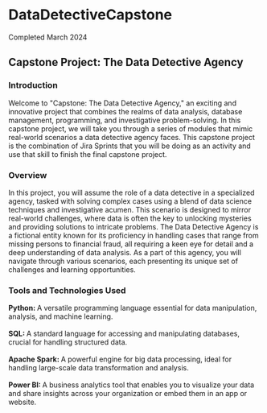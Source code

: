 # DataDetectiveCapstone
Completed March 2024

## Capstone Project: The Data Detective Agency
### Introduction
Welcome to "Capstone: The Data Detective Agency," an exciting and innovative project that combines the realms of data analysis, database management, programming, and investigative problem-solving. In this capstone project, we will take you through a series of modules that mimic real-world scenarios a data detective agency faces. 
This capstone project is the combination of Jira Sprints that you will be doing as an activity and use that skill to finish the final capstone project. 

### Overview
In this project, you will assume the role of a data detective in a specialized agency, tasked with solving complex cases using a blend of data science techniques and investigative acumen. This scenario is designed to mirror real-world challenges, where data is often the key to unlocking mysteries and providing solutions to intricate problems. The Data Detective Agency is a fictional entity known for its proficiency in handling cases that range from missing persons to financial fraud, all requiring a keen eye for detail and a deep understanding of data analysis. As a part of this agency, you will navigate through various scenarios, each presenting its unique set of challenges and learning opportunities.

### Tools and Technologies Used
<b> Python: </b> A versatile programming language essential for data manipulation, analysis, and machine learning. <br>
<br>
<b> SQL:  </b> A standard language for accessing and manipulating databases, crucial for handling structured data. <br>
<br>
<b> Apache Spark: </b> A powerful engine for big data processing, ideal for handling large-scale data transformation and analysis.<br>
<br>
<b> Power BI: </b> A business analytics tool that enables you to visualize your data and share insights across your organization or embed them in an app or website.<br>
